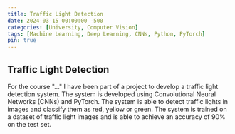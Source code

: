 ```yaml
---
title: Traffic Light Detection
date: 2024-03-15 00:00:00 -500
categories: [University, Computer Vision]
tags: [Machine Learning, Deep Learning, CNNs, Python, PyTorch]
pin: true
---
```


## Traffic Light Detection

For the course "..." I have been part of a project to develop a traffic light detection system. The system is developed using Convolutional Neural Networks (CNNs) and PyTorch. The system is able to detect traffic lights in images and classify them as red, yellow or green. The system is trained on a dataset of traffic light images and is able to achieve an accuracy of 90% on the test set.